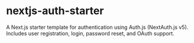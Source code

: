 # nextjs-auth-starter
A Next.js starter template for authentication using Auth.js (NextAuth.js v5). Includes user registration, login, password reset, and OAuth support. 
